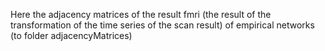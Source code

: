 Here the adjacency matrices of the result fmri (the result of the transformation of the time series of the scan result) of empirical networks (to folder adjacencyMatrices)